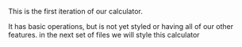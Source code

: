 This is the first iteration of our calculator.

It has basic operations, but is not yet styled or having all of our other features.
in the next set of files we will style this calculator
